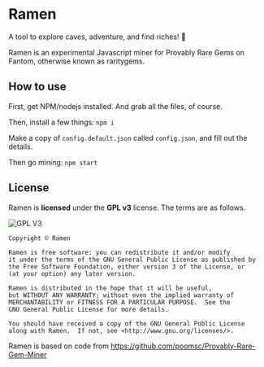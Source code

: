 # Ramen
A tool to explore caves, adventure, and find riches! 💎

Ramen is an experimental Javascript miner for Provably Rare Gems on Fantom, otherwise known as raritygems.

## How to use
First, get NPM/nodejs installed. And grab all the files, of course.

Then, install a few things:
`npm i`

Make a copy of `config.default.json` called `config.json`, and fill out the details.

Then go mining:
`npm start`

## License

Ramen is **licensed** under the **GPL v3** license. The terms are as follows.

![GPL V3](https://www.gnu.org/graphics/gplv3-127x51.png)
    
    Copyright © Ramen

    Ramen is free software: you can redistribute it and/or modify
    it under the terms of the GNU General Public License as published by
    the Free Software Foundation, either version 3 of the License, or
    (at your option) any later version.

    Ramen is distributed in the hope that it will be useful,
    but WITHOUT ANY WARRANTY; without even the implied warranty of
    MERCHANTABILITY or FITNESS FOR A PARTICULAR PURPOSE.  See the
    GNU General Public License for more details.

    You should have received a copy of the GNU General Public License
    along with Ramen.  If not, see <http://www.gnu.org/licenses/>.
    
Ramen is based on code from https://github.com/poomsc/Provably-Rare-Gem-Miner

